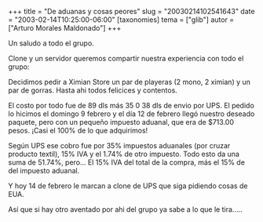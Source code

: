 +++
title = "De aduanas y cosas peores"
slug = "20030214102541643"
date = "2003-02-14T10:25:00-06:00"
[taxonomies]
tema = ["glib"]
autor = ["Arturo Morales Maldonado"]
+++

Un saludo a todo el grupo.

Clone y un servidor queremos compartir nuestra experiencia con todo el
grupo:

Decidimos pedir a Ximian Store un par de playeras (2 mono, 2 ximian) y
un par de gorras. Hasta ahi todos felicices y contentos.

<!-- more -->
El costo por todo fue de 89 dls más 35 0 38 dls de envio por UPS. El
pedido lo hicimos el domingo 9 febrero y el día 12 de febrero llegó
nuestro deseado paquete, pero con un pequeño impuesto aduanal, que era
de $713.00 pesos. ¡Casi el 100% de lo que adquirimos!

Según UPS ese cobro fue por 35% impuestos aduanales (por cruzar producto
textil), 15% IVA y el 1.74% de otro impuesto. Todo esto da una suma de
51.74%, pero... El 15% IVA del total de la compra, más el 15% de del
impuesto aduanal.

Y hoy 14 de febrero le marcan a clone de UPS que siga pidiendo cosas de
EUA.

Así que si hay otro aventado por ahi del grupo ya sabe a lo que le
tira.....
